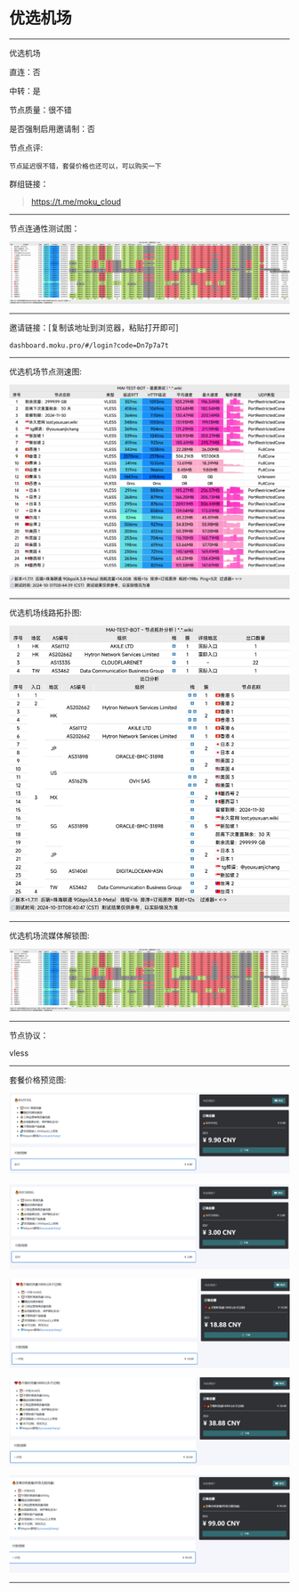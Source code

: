 # 优选机场

-------------------------

优选机场

直连：否

中转：是

节点质量：很不错

是否强制启用邀请制：否

节点点评:

    节点延迟很不错，套餐价格也还可以，可以购买一下

群组链接：

> https://t.me/moku_cloud

-------------------------

节点连通性测试图：

![image](/img/191.png)

-------------------------

邀请链接：[复制该地址到浏览器，粘贴打开即可]

    dashboard.moku.pro/#/login?code=Dn7p7a7t

-------------------------

优选机场节点测速图:

![image](/img/192.png)

-------------------------

优选机场线路拓扑图:

![image](/img/193.png)

-------------------------

优选机场流媒体解锁图:

![image](/img/191.png)

-------------------------

节点协议：

vless

-------------------------

套餐价格预览图:

![image](/price/优选机场/1.png)

![image](/price/优选机场/2.png)

![image](/price/优选机场/3.png)

![image](/price/优选机场/4.png)

![image](/price/优选机场/5.png)

-------------------------
